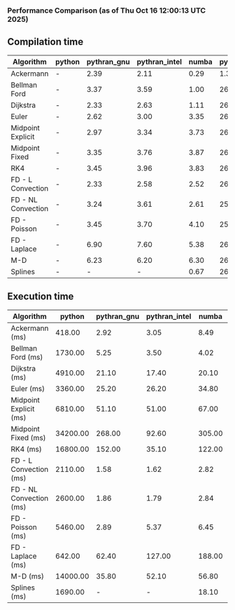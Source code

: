 ### Performance Comparison (as of Thu Oct 16 12:00:13 UTC 2025)
## Compilation time
Algorithm                 | python                    | pythran_gnu               | pythran_intel             | numba                     | pyccel_gnu_c              | pyccel_gnu_fortran        | pyccel_intel_c            | pyccel_intel_fortran     
------------------------- | ------------------------- | ------------------------- | ------------------------- | ------------------------- | ------------------------- | ------------------------- | ------------------------- | -------------------------
Ackermann                 | -                         | 2.39                      | 2.11                      | 0.29                      | 1.33                      | 1.37                      | 1.34                      | 1.40                     
Bellman Ford              | -                         | 3.37                      | 3.59                      | 1.00                      | 26.07                     | 1.50                      | 27.89                     | 1.56                     
Dijkstra                  | -                         | 2.33                      | 2.63                      | 1.11                      | 26.22                     | 1.63                      | 27.96                     | 1.71                     
Euler                     | -                         | 2.62                      | 3.00                      | 3.35                      | 26.09                     | 1.49                      | 27.89                     | 1.54                     
Midpoint Explicit         | -                         | 2.97                      | 3.34                      | 3.73                      | 26.20                     | 1.77                      | 27.94                     | 1.75                     
Midpoint Fixed            | -                         | 3.35                      | 3.76                      | 3.87                      | 26.32                     | 1.77                      | 28.20                     | 1.81                     
RK4                       | -                         | 3.45                      | 3.96                      | 3.83                      | 26.75                     | 2.16                      | 28.32                     | 2.16                     
FD - L Convection         | -                         | 2.33                      | 2.58                      | 2.52                      | 26.08                     | 1.46                      | 27.83                     | 1.50                     
FD - NL Convection        | -                         | 3.24                      | 3.61                      | 2.61                      | 25.90                     | 1.45                      | 27.75                     | 1.49                     
FD - Poisson              | -                         | 3.45                      | 3.70                      | 4.10                      | 25.98                     | 1.72                      | 27.85                     | 1.87                     
FD - Laplace              | -                         | 6.90                      | 7.60                      | 5.38                      | 26.40                     | 1.87                      | 28.07                     | 1.96                     
M-D                       | -                         | 6.23                      | 6.20                      | 6.30                      | 26.93                     | 2.47                      | 28.84                     | 2.61                     
Splines                   | -                         | -                         | -                         | 0.67                      | 26.74                     | 1.80                      | 29.02                     | 1.87                     

## Execution time
Algorithm                 | python                    | pythran_gnu               | pythran_intel             | numba                     | pyccel_gnu_c              | pyccel_gnu_fortran        | pyccel_intel_c            | pyccel_intel_fortran     
------------------------- | ------------------------- | ------------------------- | ------------------------- | ------------------------- | ------------------------- | ------------------------- | ------------------------- | -------------------------
Ackermann (ms)            | 418.00                    | 2.92                      | 3.05                      | 8.49                      | 1.27                      | 1.32                      | 4.01                      | 9.98                     
Bellman Ford (ms)         | 1730.00                   | 5.25                      | 3.50                      | 4.02                      | 4.03                      | 3.29                      | 5.22                      | 4.42                     
Dijkstra (ms)             | 4910.00                   | 21.10                     | 17.40                     | 20.10                     | 41.20                     | 19.00                     | 48.80                     | 22.30                    
Euler (ms)                | 3360.00                   | 25.20                     | 26.20                     | 34.80                     | 22.10                     | 10.70                     | 24.30                     | 15.20                    
Midpoint Explicit (ms)    | 6810.00                   | 51.10                     | 51.00                     | 67.00                     | 39.50                     | 18.80                     | 43.70                     | 16.00                    
Midpoint Fixed (ms)       | 34200.00                  | 268.00                    | 92.60                     | 305.00                    | 183.00                    | 72.00                     | 195.00                    | 50.50                    
RK4 (ms)                  | 16800.00                  | 152.00                    | 35.10                     | 122.00                    | 91.50                     | 32.10                     | 93.60                     | 27.70                    
FD - L Convection (ms)    | 2110.00                   | 1.58                      | 1.62                      | 2.82                      | 5.79                      | 1.50                      | 7.50                      | 1.31                     
FD - NL Convection (ms)   | 2600.00                   | 1.86                      | 1.79                      | 2.84                      | 5.24                      | 1.61                      | 9.54                      | 1.40                     
FD - Poisson (ms)         | 5460.00                   | 2.89                      | 5.37                      | 6.45                      | 10.50                     | 2.63                      | 18.30                     | 2.59                     
FD - Laplace (ms)         | 642.00                    | 62.40                     | 127.00                    | 188.00                    | 206.00                    | 56.70                     | 354.00                    | 55.10                    
M-D (ms)                  | 14000.00                  | 35.80                     | 52.10                     | 56.80                     | 105.00                    | 62.30                     | 92.30                     | 89.30                    
Splines (ms)              | 1690.00                   | -                         | -                         | 18.10                     | 14.10                     | 17.50                     | 15.20                     | 27.50                    
